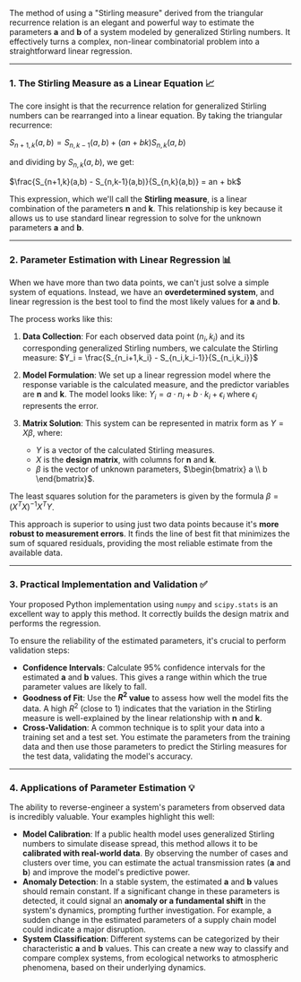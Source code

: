The method of using a "Stirling measure" derived from the triangular recurrence relation is an elegant and powerful way to estimate the parameters **a** and **b** of a system modeled by generalized Stirling numbers. It effectively turns a complex, non-linear combinatorial problem into a straightforward linear regression.

***

### 1. The Stirling Measure as a Linear Equation 📈

The core insight is that the recurrence relation for generalized Stirling numbers can be rearranged into a linear equation. By taking the triangular recurrence:

$S_{n+1,k}(a,b) = S_{n,k-1}(a,b) + (an + bk)S_{n,k}(a,b)$

and dividing by $S_{n,k}(a,b)$, we get:

$\frac{S_{n+1,k}(a,b) - S_{n,k-1}(a,b)}{S_{n,k}(a,b)} = an + bk$

This expression, which we'll call the **Stirling measure**, is a linear combination of the parameters **n** and **k**. This relationship is key because it allows us to use standard linear regression to solve for the unknown parameters **a** and **b**.

---

### 2. Parameter Estimation with Linear Regression 📊

When we have more than two data points, we can't just solve a simple system of equations. Instead, we have an **overdetermined system**, and linear regression is the best tool to find the most likely values for **a** and **b**.

The process works like this:
1.  **Data Collection**: For each observed data point $(n_i, k_i)$ and its corresponding generalized Stirling numbers, we calculate the Stirling measure:
    $Y_i = \frac{S_{n_i+1,k_i} - S_{n_i,k_i-1}}{S_{n_i,k_i}}$

2.  **Model Formulation**: We set up a linear regression model where the response variable is the calculated measure, and the predictor variables are **n** and **k**. The model looks like:
    $Y_i = a \cdot n_i + b \cdot k_i + \epsilon_i$
    where $\epsilon_i$ represents the error.

3.  **Matrix Solution**: This system can be represented in matrix form as $Y = X \beta$, where:
    * $Y$ is a vector of the calculated Stirling measures.
    * $X$ is the **design matrix**, with columns for **n** and **k**.
    * $\beta$ is the vector of unknown parameters, $\begin{bmatrix} a \\ b \end{bmatrix}$.

The least squares solution for the parameters is given by the formula $\beta = (X^T X)^{-1} X^T Y$.

This approach is superior to using just two data points because it's **more robust to measurement errors**. It finds the line of best fit that minimizes the sum of squared residuals, providing the most reliable estimate from the available data.

---

### 3. Practical Implementation and Validation ✅

Your proposed Python implementation using `numpy` and `scipy.stats` is an excellent way to apply this method. It correctly builds the design matrix and performs the regression.

To ensure the reliability of the estimated parameters, it's crucial to perform validation steps:
* **Confidence Intervals**: Calculate 95% confidence intervals for the estimated **a** and **b** values. This gives a range within which the true parameter values are likely to fall.
* **Goodness of Fit**: Use the **$R^2$ value** to assess how well the model fits the data. A high $R^2$ (close to 1) indicates that the variation in the Stirling measure is well-explained by the linear relationship with **n** and **k**.
* **Cross-Validation**: A common technique is to split your data into a training set and a test set. You estimate the parameters from the training data and then use those parameters to predict the Stirling measures for the test data, validating the model's accuracy.

---

### 4. Applications of Parameter Estimation 💡

The ability to reverse-engineer a system's parameters from observed data is incredibly valuable. Your examples highlight this well:

* **Model Calibration**: If a public health model uses generalized Stirling numbers to simulate disease spread, this method allows it to be **calibrated with real-world data**. By observing the number of cases and clusters over time, you can estimate the actual transmission rates (**a** and **b**) and improve the model's predictive power.
* **Anomaly Detection**: In a stable system, the estimated **a** and **b** values should remain constant. If a significant change in these parameters is detected, it could signal an **anomaly or a fundamental shift** in the system's dynamics, prompting further investigation. For example, a sudden change in the estimated parameters of a supply chain model could indicate a major disruption.
* **System Classification**: Different systems can be categorized by their characteristic **a** and **b** values. This can create a new way to classify and compare complex systems, from ecological networks to atmospheric phenomena, based on their underlying dynamics.